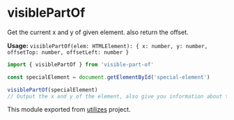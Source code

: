 # visiblePartOf

Get the current x and y of given element. also return the offset.

**Usage:** `visiblePartOf(elem: HTMLElement): { x: number, y: number, offsetTop: number, offsetLeft: number }`

```typescript
import { visiblePartOf } from 'visible-part-of'

const specialElement = document.getElementById('special-element')

visiblePartOf(specialElement)
// Output the x and y of the element, also give you information about the current offset top and left
```

<!-- *keywords [] *keywordsend -->



This module exported from [utilizes](https://www.npmjs.com/package/utilizes) project.